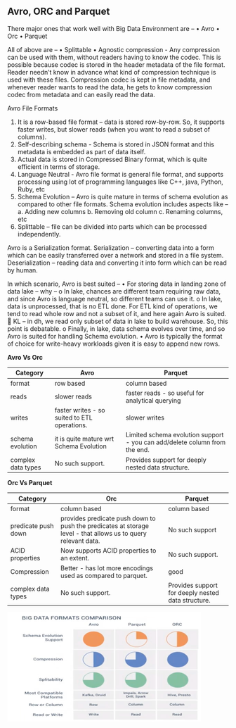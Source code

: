 ## Avro, ORC and Parquet

There major ones that work well with Big Data Environment are –
•	Avro
•	Orc
•	Parquet

All of above are –
•	Splittable
•	Agnostic compression - Any compression can be used with them, without readers having to know the codec. This is possible because codec is stored in the header metadata of the file format.
Reader needn’t know in advance what kind of compression technique is used with these files. Compression codec is kept in file metadata, and whenever reader wants to read the data, he gets to know compression codec from metadata and can easily read the data.

Avro File Formats
1.	It is a row-based file format – data is stored row-by-row.
So, it supports faster writes, but slower reads (when you want to read a subset of columns).
2.	Self-describing schema - Schema is stored in JSON format and this metadata is embedded as part of data itself.
3.	Actual data is stored in Compressed Binary format, which is quite efficient in terms of storage.
4.	Language Neutral - Avro file format is general file format, and supports processing using lot of programming languages like C++, java, Python, Ruby, etc
5.	Schema Evolution – Avro is quite mature in terms of schema evolution as compared to other file formats. Schema evolution includes aspects like –
a.	Adding new columns
b.	Removing old column
c.	Renaming columns, etc
6.	Splittable – file can be divided into parts which can be processed independently.

Avro is a Serialization format.
Serialization – converting data into a form which can be easily transferred over a network and stored in a file system.
Deserialization – reading data and converting it into form which can be read by human. 

In which scenario, Avro is best suited –
•	For storing data in landing zone of data lake – why –
o	In lake, chances are different team requiring raw data, and since Avro is language neutral, so different teams can use it.
o	In lake, data is unprocessed, that is no ETL done. For ETL kind of operations, we tend to read whole row and not a subset of it, and here again Avro is suited.
	KL – in dh, we read only subset of data in lake to build warehouse. So, this point is debatable. 
o	Finally, in lake, data schema evolves over time, and so Avro is suited for handling Schema evolution.
•	Avro is typically the format of choice for write-heavy workloads given it is easy to append new rows.

**Avro Vs Orc**

|Category| Avro                                                        | Parquet                                                                     |
|--------|-------------------------------------------------------------|-----------------------------------------------------------------------------|
|format| 	row based                                                  | 	column based                                                               |
|reads	| slower reads	                                               | faster reads - so useful for analytical querying                            |
|writes	| faster writes -  so suited to ETL operations.| 	slower writes                                                              |
|schema evolution| 	it is quite mature wrt Schema Evolution                    | 	Limited schema evolution support - you can add/delete column from the end. |
|complex data types| 	No such support.                                           | 	Provides support for deeply nested data structure.                         |

**Orc Vs Parquet**

|Category| Orc                                                                                                            | Parquet           |
|--------|----------------------------------------------------------------------------------------------------------------|-------------------|
|format| 	column based	                                                                                                 | column based      |
|predicate push down| 	provides predicate push down to push the predicates at storage level - that allows us to query relevant data. | 	 No such support |
|ACID properties| 	Now supports ACID properties to an extent.	                                                                   | No such support.  |
|Compression| 	Better - has lot more encodings used as compared to parquet.	                                                 | good              |
|complex data types	| No such support.                                                                                               |	Provides support for deeply nested data structure.|

![img.png](images/img_3.png)